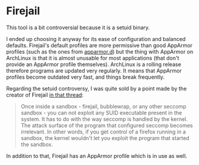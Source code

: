 # Firejail

This tool is a bit controversial because it is a setuid binary.

I ended up choosing it anyway for its ease of configuration and balanced defaults.
Firejail's default profiles are more permissive than good AppArmor profiles (such as the ones from [apparmor.d](https://github.com/roddhjav/apparmor.d))
but the thing with AppArmor on ArchLinux is that it is almost unusable for most applications (that don't provide an AppArmor profile themselves).
ArchLinux is a rolling release therefore programs are updated very regularly.
It means that AppArmor profiles become outdated very fast, and things break frequently.

Regarding the setuid controversy, I was quite sold by a point made by the creator of Firejail [in that thread](https://github.com/netblue30/firejail/issues/3046):

> Once inside a sandbox - firejail, bubblewrap, or any other seccomp sandbox - you can not exploit any SUID executable present in the system. It has to do with the way seccomp is handled by the kernel. The attack surface of the program that configured seccomp becomes irrelevant. In other words, if you get control of a firefox running in a sandbox, the kernel wouldn't let you exploit the program that started the sandbox.

In addition to that, Firejail has an AppArmor profile which is in use as well.